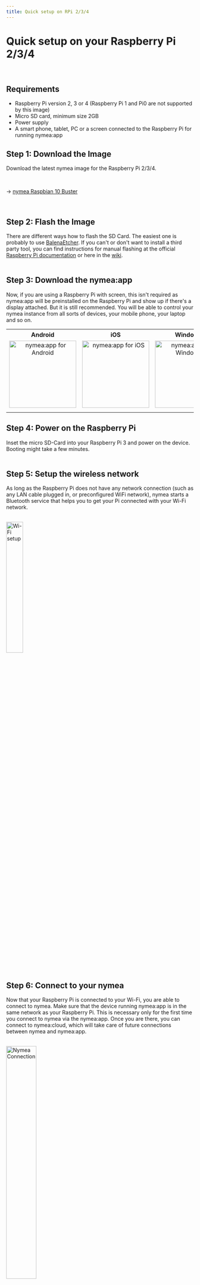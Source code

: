 ```yaml
---
title: Quick setup on RPi 2/3/4
---
```


# Quick setup on your Raspberry Pi 2/3/4
<br />

## Requirements

* Raspberry Pi version 2, 3 or 4 (Raspberry Pi 1 and Pi0 are not supported by this image)
* Micro SD card, minimum size 2GB
* Power supply
* A smart phone, tablet, PC or a screen connected to the Raspberry Pi for running nymea:app

## Step 1: Download the Image

Download the latest nymea image for the Raspberry Pi 2/3/4.  

<br />

-> [nymea Raspbian 10 Buster](https://downloads.nymea.io/images/raspberrypi/latest)  

<br />


## Step 2: Flash the Image

There are different ways how to flash the SD Card. The easiest one is probably to use [BalenaEtcher](https://www.balena.io/etcher/). If you can't or don't want to install a third party tool, you can find instructions for manual flashing at the official [Raspberry Pi documentation](https://www.raspberrypi.org/documentation/installation/installing-images/) or here in the [wiki](https://nymea.io/en/wiki/nymea/master/getting-started/raspberry-pi#flash-the-image-to-the-micro-sd-card).  
<br />


## Step 3: Download the nymea:app

Now, if you are using a Raspberry Pi with screen, this isn't required as nymea:app will be preinstalled on the Raspberry Pi and show up if there's a display attached. But it is still recommended. You will be able to control your nymea instance from all sorts of devices, your mobile phone, your laptop and so on.

<table>
<tr>
  <th> Android </th>
  <th> iOS </th>
  <th> Windows </th>
  <th> macOS </th>
</tr>

<tr>
  <td>
    <a href="https://play.google.com/store/apps/details?id=io.guh.nymeaapp&hl=en"> <img src="https://raw.githubusercontent.com/guh/nymea-wiki/master/docs/en/images/store-icon-playstore.png" alt="nymea:app for Android" style="width:180px; float: left; text-align: center; margin-right: 1%; margin-bottom: 0.5em;"></a>
  </td>

  <td>
    <a href="https://itunes.apple.com/at/app/nymea-app/id1400810250?mt=8"> <img src="https://raw.githubusercontent.com/guh/nymea-wiki/master/docs/en/images/store-icon-appstore.png" alt="nymea:app for iOS" style="width:180px; float: left; text-align: center; margin-right: 1%; margin-bottom: 0.5em;"></a>
  </td>

  <td>
    <a href="https://downloads.nymea.io/nymea-app/nymea-app-win-installer.exe"> <img src="https://raw.githubusercontent.com/guh/nymea-wiki/master/docs/en/images/store-icon-windows.png" alt="nymea:app for Windows" style="width:180px; float: left; text-align: center; margin-right: 1%; margin-bottom: 0.5em;"></a>
  </td>

  <td>
    <a href="https://downloads.nymea.io/nymea-app/nymea-app-osx-bundle.dmg"> <img src="https://raw.githubusercontent.com/guh/nymea-wiki/master/docs/en/images/store-icon-macos.png" alt="nymea:app for macOS X" style="width:180px; float: left; text-align: center; margin-right: 1%; margin-bottom: 0.5em;">
    </a>
  </td>

</tr>
</table>


## Step 4: Power on the Raspberry Pi

Inset the micro SD-Card into your Raspberry Pi 3 and power on the device. Booting might take a few minutes.  
<br /> 

## Step 5: Setup the wireless network

As long as the Raspberry Pi does not have any network connection (such as any LAN cable plugged in, or preconfigured WiFi network), nymea starts a Bluetooth service that helps you to get your Pi connected with your Wi-Fi network.  
<br /> 


<dl>
    <img src="https://raw.githubusercontent.com/guh/nymea-wiki/master/docs/en/images/nymea-app-wireless-setup.gif" alt="Wi-Fi setup" style="width: 30%;">
</dl>
<br /> 


## Step 6: Connect to your nymea

Now that your Raspberry Pi is connected to your Wi-Fi, you are able to connect to nymea. Make sure that the device running nymea:app is in the same network as your Raspberry Pi. This is necessary only for the first time you connect to nymea via the nymea:app. Once you are there, you can connect to nymea:cloud, which will take care of future connections between nymea and nymea:app.  
<br /> 


<dl>

​    <img src="https://raw.githubusercontent.com/guh/nymea-wiki/master/docs/en/images/nymea-app-connect.gif" alt="Nymea Connection" style="width: 40%;">

</dl>
<br /> 

## Step 7: Cloud connection on nymea

Setting up a cloud connection is really easy. Just tap the navigation in the top right corner, go to "Box Settings" &rarr; "Cloud" and enable cloud.
After that you need to go to "App Settings" &rarr; Cloud Login and register for our free cloud service. Once that's done you are all set. You can now control your devices without being in the same WiFi as your nymea powered Raspberry Pi. You can also now receive push notifications based on your preferences.

<br /> 


<table>
<tr>
<td>​    <img src="https://raw.githubusercontent.com/guh/nymea-wiki/wiki-edit-restructure/docs/en/images/cloud-box-settings.JPG" alt="Cloud screenshot" style="float: left; font-size: 9pt; text-align: center; width: 300px; margin-right: 1%; margin-bottom: 0.5em;"></td>
<td>​    <img src="https://raw.githubusercontent.com/guh/nymea-wiki/wiki-edit-restructure/docs/en/images/cloud-app-settings.jpg" alt="Cloud screenshot" style="float: left; font-size: 9pt; text-align: center; width: 300px; margin-right: 1%; margin-bottom: 0.5em;"></td>
</tr>

</table>

</dl>

<br /> 


## Step 8: Have fun!

That's it! You are ready to add your devices and create some magic for your environment!  
<br /> 







